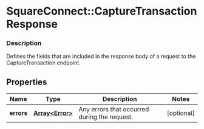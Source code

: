 # SquareConnect::CaptureTransactionResponse

### Description

Defines the fields that are included in the response body of a request to the CaptureTransaction endpoint.

## Properties
Name | Type | Description | Notes
------------ | ------------- | ------------- | -------------
**errors** | [**Array&lt;Error&gt;**](Error.md) | Any errors that occurred during the request. | [optional] 


